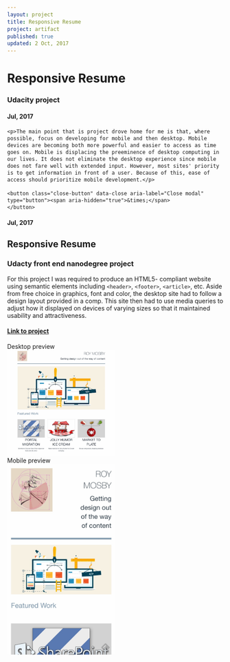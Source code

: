 ```yaml
---
layout: project
title: Responsive Resume
project: artifact
published: true
updated: 2 Oct, 2017
---
```


<div class="large reveal reflection" id="responsiveResume" data-reveal>
    <h1>Responsive Resume</h1>
    <h3>Udacity project</h3>
    <h4>Jul, 2017</h4>

    <p>The main point that is project drove home for me is that, where possible, focus on developing for mobile and then desktop. Mobile devices are becoming both more powerful and easier to access as time goes on. Mobile is displacing the preeminence of desktop computing in our lives. It does not eliminate the desktop experience since mobile does not fare well with extended input. However, most sites' priority is to get information in front of a user. Because of this, ease of access should prioritize mobile development.</p>

    <button class="close-button" data-close aria-label="Close modal" type="button"><span aria-hidden="true">&times;</span>
    </button>
</div>
<h4>Jul, 2017</h4>


## Responsive Resume

### Udacty front end nanodegree project

For this project I was required to produce an HTML5- compliant website using semantic elements including `<header>`, `<footer>`, `<article>`, etc. Aside from free choice in graphics, font and color, the desktop site had to follow a design layout provided in a comp. This site then had to use media queries to adjust how it displayed on devices of varying sizes so that it maintained usability and attractiveness.

#### [Link to project](http://roymosby.me/FEND/Section2_Portfolio/portfolio.html)

<div class="grid-x"> 
    <div class="cell medium-6">
        <div class="card" style="width: 250px;">
        <div class="card-divider">
            Desktop preview
        </div>
        <img src="/images/ResponsiveFull.jpeg" alt="responsive web project desktop preview">
        <div class="card-section">
        </div>
        </div>
    </div>
    <div class="cell medium-6">
        <div class="card" style="width: 250px;">
        <div class="card-divider">
            Mobile preview
        </div>
        <img src="/images/ResponsiveMob.jpeg" alt="responsive web project mobile preview">
        <div class="card-section">
        </div>
</div>